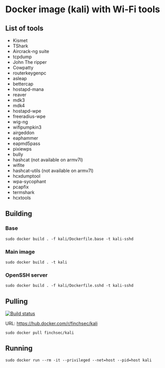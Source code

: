 # Docker image (kali) with Wi-Fi tools

## List of tools

- Kismet
- TShark
- Aircrack-ng suite
- tcpdump
- John The ripper
- Cowpatty
- routerkeygenpc
- asleap
- bettercap
- hostapd-mana
- reaver
- mdk3
- mdk4
- hostapd-wpe
- freeradius-wpe
- wig-ng
- wifipumpkin3
- airgeddon
- eaphammer
- eapmd5pass
- pixiewps
- bully
- hashcat (not available on armv7l)
- wifite
- hashcat-utils (not available on armv7l)
- hcxdumptool
- wpa-sycophant
- pcapfix
- termshark
- hcxtools

## Building

### Base

`sudo docker build . -f kali/Dockerfile.base -t kali-sshd`

### Main image

`sudo docker build . -t kali`

### OpenSSH server

`sudo docker build . -f kali/Dockerfile.sshd -t kali-sshd`

## Pulling

[![Build status](https://github.com/FinchSec/kali/actions/workflows/docker.yml/badge.svg)](https://github.com/FinchSec/kali/actions/workflows/docker.yml)

URL: https://hub.docker.com/r/finchsec/kali

`sudo docker pull finchsec/kali`

## Running

`sudo docker run --rm -it --privileged --net=host --pid=host kali`
